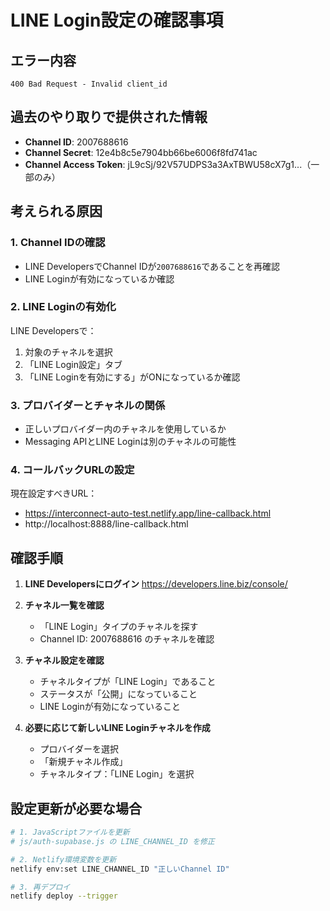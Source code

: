 # LINE Login設定の確認事項

## エラー内容
`400 Bad Request - Invalid client_id`

## 過去のやり取りで提供された情報
- **Channel ID**: 2007688616
- **Channel Secret**: 12e4b8c5e7904bb66be6006f8fd741ac
- **Channel Access Token**: jL9cSj/92V57UDPS3a3AxTBWU58cX7g1...（一部のみ）

## 考えられる原因

### 1. Channel IDの確認
- LINE DevelopersでChannel IDが`2007688616`であることを再確認
- LINE Loginが有効になっているか確認

### 2. LINE Loginの有効化
LINE Developersで：
1. 対象のチャネルを選択
2. 「LINE Login設定」タブ
3. 「LINE Loginを有効にする」がONになっているか確認

### 3. プロバイダーとチャネルの関係
- 正しいプロバイダー内のチャネルを使用しているか
- Messaging APIとLINE Loginは別のチャネルの可能性

### 4. コールバックURLの設定
現在設定すべきURL：
- https://interconnect-auto-test.netlify.app/line-callback.html
- http://localhost:8888/line-callback.html

## 確認手順

1. **LINE Developersにログイン**
   https://developers.line.biz/console/

2. **チャネル一覧を確認**
   - 「LINE Login」タイプのチャネルを探す
   - Channel ID: 2007688616 のチャネルを確認

3. **チャネル設定を確認**
   - チャネルタイプが「LINE Login」であること
   - ステータスが「公開」になっていること
   - LINE Loginが有効になっていること

4. **必要に応じて新しいLINE Loginチャネルを作成**
   - プロバイダーを選択
   - 「新規チャネル作成」
   - チャネルタイプ：「LINE Login」を選択

## 設定更新が必要な場合

```bash
# 1. JavaScriptファイルを更新
# js/auth-supabase.js の LINE_CHANNEL_ID を修正

# 2. Netlify環境変数を更新
netlify env:set LINE_CHANNEL_ID "正しいChannel ID"

# 3. 再デプロイ
netlify deploy --trigger
```